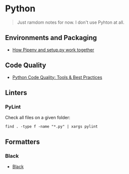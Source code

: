 # Python

> Just ramdom notes for now. I don't use Pyhton at all.

## Environments and Packaging

* [How Pipenv and setup.py work together](https://gist.github.com/dpboard/887b74f242605c3a409b90f0cf706531)

## Code Quality

* [Python Code Quality: Tools & Best Practices](https://realpython.com/python-code-quality/)

## Linters

### PyLint

Check all files on a given folder:

```shell
find . -type f -name "*.py" | xargs pylint
```

## Formatters

### Black

* [Black](https://black.readthedocs.io/en/stable/)
